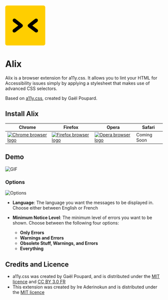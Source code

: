 ![Alix](alix_for_chrome/icon_128.png)

# Alix

Alix is a browser extension for a11y.css. It allows you to lint your HTML for Accessibility issues simply by applying a stylesheet that makes use of advanced CSS selectors.

Based on [a11y.css](http://ffoodd.github.io/a11y.css/), created by Gaël Poupard.


## Install Alix

Chrome | Firefox | Opera | Safari
-------|---------|-------|--------
<a href="https://chrome.google.com/webstore/detail/alix-for-chrome/aepmadgjacfjcneccddiccnkbpimobge"><img width="100" src="https://github.com/alrra/browser-logos/raw/master/src/chrome/chrome_256x256.png" alt="Chrome browser logo"></a> | <a href="https://addons.mozilla.org/en-US/firefox/addon/alix/"><img width="100" src="https://github.com/alrra/browser-logos/raw/master/src/firefox/firefox_256x256.png" alt="Firefox browser logo"></a> | <a href="https://addons.opera.com/en-gb/extensions/details/alix/"><img width="100" src="https://github.com/alrra/browser-logos/raw/master/src/opera/opera_256x256.png" alt="Opera browser logo"></a> | Coming Soon







## Demo

![GIF](https://cloud.githubusercontent.com/assets/11269635/23892433/d7c03a4c-089a-11e7-96cc-9ac1cdef5488.gif)


### Options

![Options](https://cloud.githubusercontent.com/assets/11269635/23892436/dac3dcb2-089a-11e7-9b92-dcdf9791d52d.png)

- **Language**: The language you want the messages to be displayed in. Choose either between English or French

- **Minimum Notice Level**: The minimum level of errors you want to be shown. Choose between the following four options:
	- **Only Errors**
	- **Warnings and Errors**
	- **Obsolete Stuff, Warnings, and Errors**
	- **Everything**


## Credits and Licence

- a11y.css was created by Gaël Poupard, and is distributed under the [MIT licence](http://opensource.org/licenses/MIT) and [CC BY 3.0 FR](http://creativecommons.org/licenses/by/3.0/fr/)
- This extension was created by Ire Aderinokun and is distributed under the [MIT licence](http://opensource.org/licenses/MIT)
